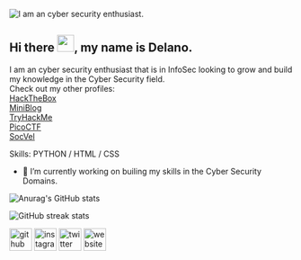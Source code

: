 ![I am an cyber security enthusiast.](https://pbs.twimg.com/profile_banners/1399720115529306115/1647890720/1500x500)
## Hi there <img src="https://raw.githubusercontent.com/MartinHeinz/MartinHeinz/master/wave.gif" width="30px">, my name is Delano.

I am an cyber security enthusiast that is in InfoSec looking to grow and build my knowledge in the Cyber Security field.
</br>
Check out my other profiles:
</br>
<a href="https://app.hackthebox.com/profile/264972">HackTheBox</a>
</br>
<a href="https://azt3c.medium.com/">MiniBlog</a>
</br>
<a href="https://tryhackme.com/p/Azt3c">TryHackMe</a>
</br>
<a href="https://play.picoctf.org/users/Azt3c">PicoCTF</a>
</br>
<a href="https://ctf.socvel.com/users/536">SocVel</a>

Skills: PYTHON / HTML / CSS

- 🔭 I’m currently working on builing my skills in the Cyber Security Domains. 

![Anurag's GitHub stats](https://github-readme-stats.vercel.app/api?username=alpha0-7&show_icons=true&theme=radical)

![GitHub streak stats](https://github-readme-streak-stats.herokuapp.com/?user=alpha0-7)  

[<img src='https://cdn.jsdelivr.net/npm/simple-icons@3.0.1/icons/github.svg' alt='github' height='40'>](https://github.com/alpha0-7)  [<img src='https://cdn.jsdelivr.net/npm/simple-icons@3.0.1/icons/instagram.svg' alt='instagram' height='40'>](https://www.instagram.com/_.vlone_za/)  [<img src='https://cdn.jsdelivr.net/npm/simple-icons@3.0.1/icons/twitter.svg' alt='twitter' height='40'>](https://twitter.com/DMtaner)  [<img src='https://cdn.jsdelivr.net/npm/simple-icons@3.0.1/icons/icloud.svg' alt='website' height='40'>](https://azt3c.medium.com/)  
